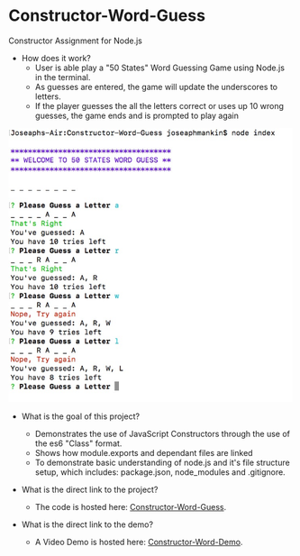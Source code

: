 # Constructor-Word-Guess
Constructor Assignment for Node.js

- How does it work? 
  * User is able play a "50 States" Word Guessing Game using Node.js in the terminal.
  * As guesses are entered, the game will update the underscores to letters.
  * If the player guesses the all the letters correct or uses up 10 wrong guesses, the game ends and is prompted to play again

![Alt text](images/constructorScreen.jpg?raw=true "Constructor Screenshot1")


- What is the goal of this project?
  * Demonstrates the use of JavaScript Constructors through the use of the es6 "Class" format. 
  * Shows how module.exports and dependant files are linked
  * To demonstrate basic understanding of node.js and it's file structure setup, which includes: package.json, node_modules and .gitignore. 
  
- What is the direct link to the project?
  * The code is hosted here: [Constructor-Word-Guess](https://github.com/JoseaphMankin/Constructor-Word-Guess).
- What is the direct link to the demo?
  * A Video Demo is hosted here: [Constructor-Word-Demo](https://drive.google.com/file/d/1ExJjO7z56P4ONLkNisotF9xFKu1xiNdF/view).

  